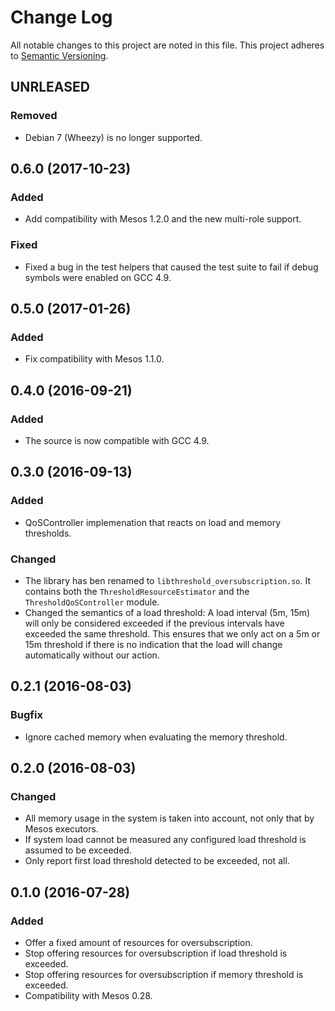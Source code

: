 Change Log
==========

All notable changes to this project are noted in this file. This project adheres to [Semantic
Versioning](http://semver.org/).

UNRLEASED
---------

### Removed

* Debian 7 (Wheezy) is no longer supported.


0.6.0 (2017-10-23)
------------------

### Added

* Add compatibility with Mesos 1.2.0 and the new multi-role support.

### Fixed

* Fixed a bug in the test helpers that caused the test suite to fail if debug symbols were enabled on GCC 4.9.


0.5.0 (2017-01-26)
------------------

### Added

* Fix compatibility with Mesos 1.1.0.


0.4.0 (2016-09-21)
------------------

### Added

* The source is now compatible with GCC 4.9.

0.3.0 (2016-09-13)
------------------

### Added

* QoSController implemenation that reacts on load and memory thresholds.

### Changed

* The library has ben renamed to `libthreshold_oversubscription.so`. It contains both the
  `ThresholdResourceEstimator` and the `ThresholdQoSController` module.
* Changed the semantics of a load threshold: A load interval (5m, 15m) will only be considered
  exceeded if the previous intervals have exceeded the same threshold. This ensures
  that we only act on a 5m or 15m threshold if there is no indication that the load will change
  automatically without our action.

0.2.1 (2016-08-03)
------------------

### Bugfix

* Ignore cached memory when evaluating the memory threshold.


0.2.0 (2016-08-03)
------------------

### Changed

* All memory usage in the system is taken into account, not only that by Mesos executors.
* If system load cannot be measured any configured load threshold is assumed to be exceeded.
* Only report first load threshold detected to be exceeded, not all.


0.1.0 (2016-07-28)
------------------

### Added

* Offer a fixed amount of resources for oversubscription.
* Stop offering resources for oversubscription if load threshold is exceeded.
* Stop offering resources for oversubscription if memory threshold is exceeded.
* Compatibility with Mesos 0.28.
